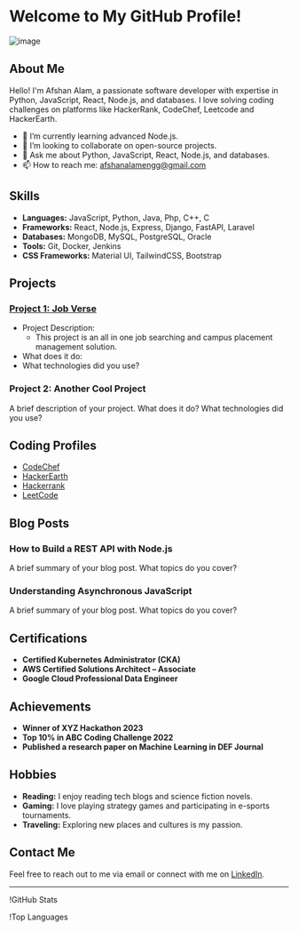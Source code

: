 <!--
## Hi there 👋

**AfshanAlamEngg/AfshanAlamEngg** is a ✨ _special_ ✨ repository because its `README.md` (this file) appears on your GitHub profile.

Here are some ideas to get you started:

- 🔭 I’m currently working on ...
- 🌱 I’m currently learning ...
- 👯 I’m looking to collaborate on ...
- 🤔 I’m looking for help with ...
- 💬 Ask me about ...
- 📫 How to reach me: ...
- 😄 Pronouns: ...
- ⚡ Fun fact: ...
-->

# Welcome to My GitHub Profile!

![image](https://github.com/user-attachments/assets/dff7388a-2f49-41e8-8555-a7a56573a015)

## About Me

Hello! I'm Afshan Alam, a passionate software developer with expertise in Python, JavaScript, React, Node.js, and databases. I love solving coding challenges on platforms like HackerRank, CodeChef, Leetcode and HackerEarth.

- 🌱 I’m currently learning advanced Node.js.
- 👯 I’m looking to collaborate on open-source projects.
- 💬 Ask me about Python, JavaScript, React, Node.js, and databases.
- 📫 How to reach me: afshanalamengg@gmail.com

## Skills

- **Languages:** JavaScript, Python, Java, Php, C++, C
- **Frameworks:** React, Node.js, Express, Django, FastAPI, Laravel
- **Databases:** MongoDB, MySQL, PostgreSQL, Oracle
- **Tools:** Git, Docker, Jenkins
- **CSS Frameworks:** Material UI, TailwindCSS, Bootstrap

## Projects

### [Project 1: Job Verse ](https://github.com/AfshanAlamEngg/job-verse)
- Project Description:
  - This project is an all in one job searching and campus placement management solution.
- What does it do:
- What technologies did you use?

### Project 2: Another Cool Project
A brief description of your project. What does it do? What technologies did you use?

## Coding Profiles

- [CodeChef](https://www.codechef.com/users/afshanalam)
- [HackerEarth](https://www.hackerearth.com/@afshanalamengg/)
- [Hackerrank](https://www.hackerrank.com/profile/afshanalamengg)
- [LeetCode](https://leetcode.com/u/AfshanAlamEngg/)

## Blog Posts

### How to Build a REST API with Node.js
A brief summary of your blog post. What topics do you cover?

### Understanding Asynchronous JavaScript
A brief summary of your blog post. What topics do you cover?

## Certifications

- **Certified Kubernetes Administrator (CKA)**
- **AWS Certified Solutions Architect – Associate**
- **Google Cloud Professional Data Engineer**

## Achievements

- **Winner of XYZ Hackathon 2023**
- **Top 10% in ABC Coding Challenge 2022**
- **Published a research paper on Machine Learning in DEF Journal**

## Hobbies

- **Reading:** I enjoy reading tech blogs and science fiction novels.
- **Gaming:** I love playing strategy games and participating in e-sports tournaments.
- **Traveling:** Exploring new places and cultures is my passion.

## Contact Me

Feel free to reach out to me via email or connect with me on [LinkedIn](https://www.linkedin.com/in/afshan-alam/).

---

!GitHub Stats

!Top Languages

